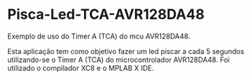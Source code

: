 # Pisca-Led-TCA-AVR128DA48
Exemplo de uso do Timer A (TCA) do mcu AVR128DA48.

Esta aplicação tem como objetivo fazer um led piscar a cada 5 segundos utilizando-se o Timer A (TCA) do microcontrolador AVR128DA48.
Foi utilizado o compilador XC8 e o MPLAB X IDE.

